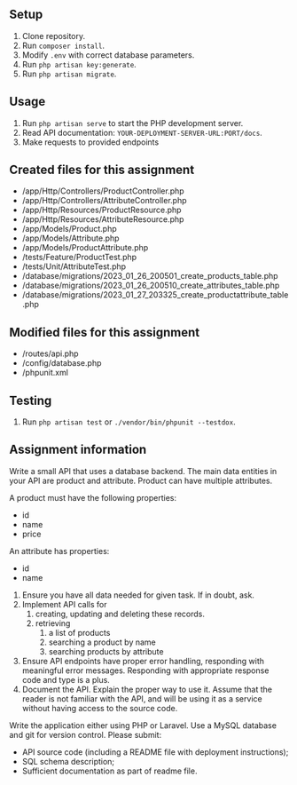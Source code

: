 ## Setup

1. Clone repository.
2. Run `composer install`.
3. Modify `.env` with correct database parameters.
4. Run `php artisan key:generate`.
5. Run `php artisan migrate`.

## Usage

1. Run `php artisan serve` to start the PHP development server.
2. Read API documentation: `YOUR-DEPLOYMENT-SERVER-URL:PORT/docs`.
3. Make requests to provided endpoints

## Created files for this assignment

+ /app/Http/Controllers/ProductController.php
+ /app/Http/Controllers/AttributeController.php
+ /app/Http/Resources/ProductResource.php
+ /app/Http/Resources/AttributeResource.php
+ /app/Models/Product.php
+ /app/Models/Attribute.php
+ /app/Models/ProductAttribute.php
+ /tests/Feature/ProductTest.php
+ /tests/Unit/AttributeTest.php
+ /database/migrations/2023_01_26_200501_create_products_table.php
+ /database/migrations/2023_01_26_200510_create_attributes_table.php
+ /database/migrations/2023_01_27_203325_create_productattribute_table.php

## Modified files for this assignment

+ /routes/api.php
+ /config/database.php
+ /phpunit.xml

## Testing

1. Run `php artisan test` or `./vendor/bin/phpunit --testdox`.

## Assignment information

Write a small API that uses a database backend.
The main data entities in your API are product and attribute. Product can have multiple attributes.

A product must have the following properties:
* id
* name
* price

An attribute has properties:
* id
* name

1. Ensure you have all data needed for given task. If in doubt, ask.
2. Implement API calls for
    1. creating, updating and deleting these records.
    2. retrieving
        1. a list of products
        2. searching a product by name
        3. searching products by attribute
3. Ensure API endpoints have proper error handling, responding with meaningful error messages. Responding with appropriate response code and type is a plus.
4. Document the API. Explain the proper way to use it. Assume that the reader is not familiar with the API, and will be using it as a service without having access to the source code.

Write the application either using PHP or Laravel. Use a MySQL database and git for version control.
Please submit:
* API source code (including a README file with deployment instructions);
* SQL schema description;
* Sufficient documentation as part of readme file.
